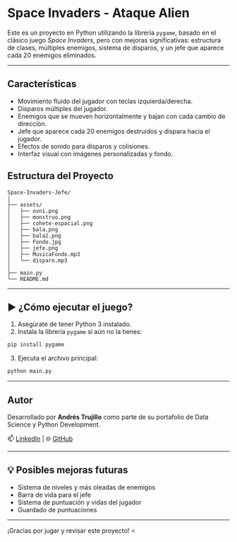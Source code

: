 #  Space Invaders - Ataque Alien

Este es un proyecto en Python utilizando la librería `pygame`, basado en el clásico juego *Space Invaders*, pero con mejoras significativas: estructura de clases, múltiples enemigos, sistema de disparos, y un jefe que aparece cada 20 enemigos eliminados.

---

##  Características

-  Movimiento fluido del jugador con teclas izquierda/derecha.
-  Disparos múltiples del jugador.
-  Enemigos que se mueven horizontalmente y bajan con cada cambio de dirección.
-  Jefe que aparece cada 20 enemigos destruidos y dispara hacia el jugador.
-  Efectos de sonido para disparos y colisiones.
-  Interfaz visual con imágenes personalizadas y fondo.


##  Estructura del Proyecto

```
Space-Invaders-Jefe/
│
├── assets/
│   ├── ovni.png
│   ├── monstruo.png
│   ├── cohete-espacial.png
│   ├── bala.png
│   ├── bala2.png
│   ├── Fondo.jpg
│   ├── jefe.png
│   ├── MusicaFondo.mp3
│   └── disparo.mp3
│
├── main.py
└── README.md
```

---

## ▶ ¿Cómo ejecutar el juego?

1. Asegúrate de tener Python 3 instalado.
2. Instala la librería `pygame` si aún no la tienes:

```bash
pip install pygame
```

3. Ejecuta el archivo principal:

```bash
python main.py
```

---

##  Autor

Desarrollado por **Andrés Trujillo** como parte de su portafolio de Data Science y Python Development. 

📫 [LinkedIn](https://www.linkedin.com/in/andres-trujillo-luzuriaga) | 🌐 [GitHub](https://github.com/Andres-Trujillo-L)

---

## 💡 Posibles mejoras futuras

- Sistema de niveles y más oleadas de enemigos
- Barra de vida para el jefe
- Sistema de puntuación y vidas del jugador
- Guardado de puntuaciones

---

¡Gracias por jugar y revisar este proyecto! ⭐
